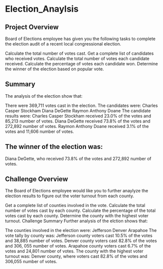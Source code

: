 # Election_Anaylsis

## Project Overview
Board of Elections employee has given you the following tasks to complete the election audit of a recent local congressional election.

Calculate the total number of votes cast.
Get a complete list of candidates who received votes.
Calculate the total number of votes each candidate received.
Calculate the percentage of votes each candidate won.
Determine the winner of the election based on popular vote.

## Summary
The analysis of the election show that:

There were 369,711 votes cast in the election.
The candidates were:
Charles Casper Stockham
Diana DeGette
Raymon Anthony Doane
The candidate results were:
Charles Casper Stockham received 23.0% of the votes and 85,213 number of votes.
Diana DeGette received 73.8% of the votes and 272,892 number of votes.
Raymon Anthony Doane received 3.1% of the votes and 11,606 number of votes.

## The winner of the election was:
Diana DeGette, who received 73.8% of the votes and 272,892 number of votes.
## Challenge Overview
The Board of Elections employee would like you to further anaylyze the election results to figure out the voter turnout from each county.

Get a complete list of counties involved in the vote.
Calculate the total number of votes cast by each county.
Calculate the percentage of the total votes cast by each county.
Determine the county with the highest voter turnout.
Challenge Summary
Further analysis of the elction shows that:

The counties involved in the election were:
Jefferson
Denver
Arapahoe
The vote tally by county was:
Jefferson county voters cast 10.5% of the votes and 38,885 number of votes.
Denver county voters cast 82.8% of the votes and 306, 055 number of votes.
Arapahoe county voters cast 6.7% of the votes and 24,801 number of votes.
The county with the highest voter turnout was:
Denver county, where voters cast 82.8% of the votes and 306,055 number of votes.
